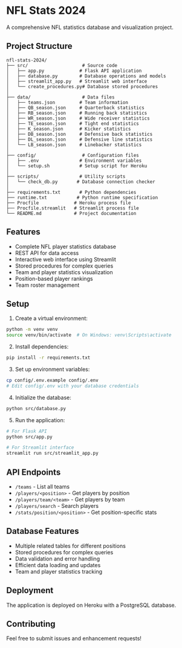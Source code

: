 # NFL Stats 2024

A comprehensive NFL statistics database and visualization project.

## Project Structure

```
nfl-stats-2024/
├── src/                    # Source code
│   ├── app.py             # Flask API application
│   ├── database.py        # Database operations and models
│   ├── streamlit_app.py   # Streamlit web interface
│   └── create_procedures.py# Database stored procedures
│
├── data/                   # Data files
│   ├── teams.json         # Team information
│   ├── QB_season.json     # Quarterback statistics
│   ├── RB_season.json     # Running back statistics
│   ├── WR_season.json     # Wide receiver statistics
│   ├── TE_season.json     # Tight end statistics
│   ├── K_season.json      # Kicker statistics
│   ├── DB_season.json     # Defensive back statistics
│   ├── DL_season.json     # Defensive line statistics
│   └── LB_season.json     # Linebacker statistics
│
├── config/                 # Configuration files
│   ├── .env               # Environment variables
│   └── setup.sh           # Setup script for Heroku
│
├── scripts/               # Utility scripts
│   └── check_db.py       # Database connection checker
│
├── requirements.txt       # Python dependencies
├── runtime.txt           # Python runtime specification
├── Procfile             # Heroku process file
├── Procfile.streamlit   # Streamlit process file
└── README.md            # Project documentation
```

## Features

- Complete NFL player statistics database
- REST API for data access
- Interactive web interface using Streamlit
- Stored procedures for complex queries
- Team and player statistics visualization
- Position-based player rankings
- Team roster management

## Setup

1. Create a virtual environment:
```bash
python -m venv venv
source venv/bin/activate  # On Windows: venv\Scripts\activate
```

2. Install dependencies:
```bash
pip install -r requirements.txt
```

3. Set up environment variables:
```bash
cp config/.env.example config/.env
# Edit config/.env with your database credentials
```

4. Initialize the database:
```bash
python src/database.py
```

5. Run the application:
```bash
# For Flask API
python src/app.py

# For Streamlit interface
streamlit run src/streamlit_app.py
```

## API Endpoints

- `/teams` - List all teams
- `/players/<position>` - Get players by position
- `/players/team/<team>` - Get players by team
- `/players/search` - Search players
- `/stats/position/<position>` - Get position-specific stats

## Database Features

- Multiple related tables for different positions
- Stored procedures for complex queries
- Data validation and error handling
- Efficient data loading and updates
- Team and player statistics tracking

## Deployment

The application is deployed on Heroku with a PostgreSQL database.

## Contributing

Feel free to submit issues and enhancement requests! 